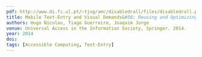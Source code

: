 ```yaml
---
pdf: http://www.di.fc.ul.pt/~tjvg/amc/disabledrall/files/disabledrall.pdf
title: Mobile Text-Entry and Visual Demands&#58; Reusing and Optimizing Current Solutions
authors: Hugo Nicolau, Tiago Guerreiro, Joaquim Jorge
venue: Universal Access in the Information Society, Springer. 2014.
year: 2014
doi: 
tags: [Accessible Computing, Text-Entry]
---
```

